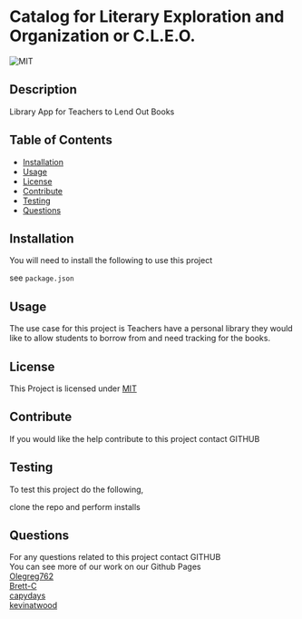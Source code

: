 # Catalog for Literary Exploration and Organization or C.L.E.O.
  ![MIT](https://img.shields.io/badge/License-MIT-yellow.svg)

  ## Description
  
  Library App for Teachers to Lend Out Books

  ## Table of Contents
  * [Installation](#installation)
  * [Usage](#usage)
  * [License](#license)
  * [Contribute](#contribute)
  * [Testing](#testing)
  * [Questions](#questions)
  
  ## Installation
  You will need to install the following to use this project

  see `package.json`

  ## Usage

  The use case for this project is Teachers have a personal library they would like to allow students to borrow from and need tracking for the books.

  ## License

  This Project is licensed under [MIT](https://opensource.org/licenses/MIT)

  ## Contribute

  If you would like the help contribute to this project contact GITHUB

  ## Testing

  To test this project do the following,

  clone the repo and perform installs

  ## Questions
  
  For any questions related to this project contact GITHUB<br>
  You can see more of our work on our Github Pages <br>
  [Olegreg762](https://github.com/Olegreg762)<br>
  [Brett-C](https://github.com/Brett-C)<br>
  [capydays](https://github.com/capydays)<br>
  [kevinatwood](https://github.com/kevinatwood)
